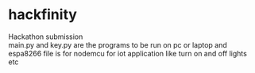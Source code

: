 # hackfinity
Hackathon submission</br>
main.py and key.py are the programs to be run on pc or laptop and espa8266 file is for nodemcu for iot application like turn on and off lights etc
